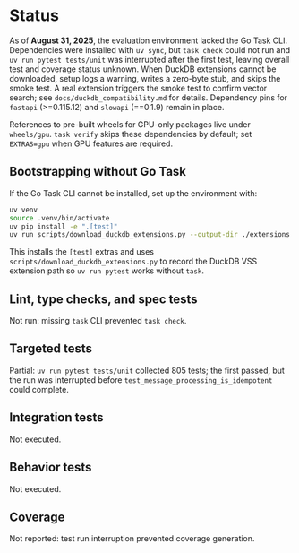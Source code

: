 # Status

As of **August 31, 2025**, the evaluation environment lacked the Go Task CLI.
Dependencies were installed with `uv sync`, but `task check` could not run and
`uv run pytest tests/unit` was interrupted after the first test, leaving overall
test and coverage status unknown. When DuckDB extensions cannot be downloaded,
setup logs a warning, writes a zero-byte stub, and skips the smoke test. A real
extension triggers the smoke test to confirm vector search; see
`docs/duckdb_compatibility.md` for details. Dependency pins for `fastapi`
(>=0.115.12) and `slowapi` (==0.1.9) remain in place.

References to pre-built wheels for GPU-only packages live under `wheels/gpu`.
`task verify` skips these dependencies by default; set `EXTRAS=gpu` when GPU
features are required.

## Bootstrapping without Go Task

If the Go Task CLI cannot be installed, set up the environment with:

```bash
uv venv
source .venv/bin/activate
uv pip install -e ".[test]"
uv run scripts/download_duckdb_extensions.py --output-dir ./extensions
```

This installs the `[test]` extras and uses
`scripts/download_duckdb_extensions.py` to record the DuckDB VSS extension path
so `uv run pytest` works without `task`.

## Lint, type checks, and spec tests
Not run: missing `task` CLI prevented `task check`.

## Targeted tests
Partial: `uv run pytest tests/unit` collected 805 tests; the first passed, but
the run was interrupted before `test_message_processing_is_idempotent` could
complete.

## Integration tests
Not executed.

## Behavior tests
Not executed.

## Coverage
Not reported: test run interruption prevented coverage generation.
